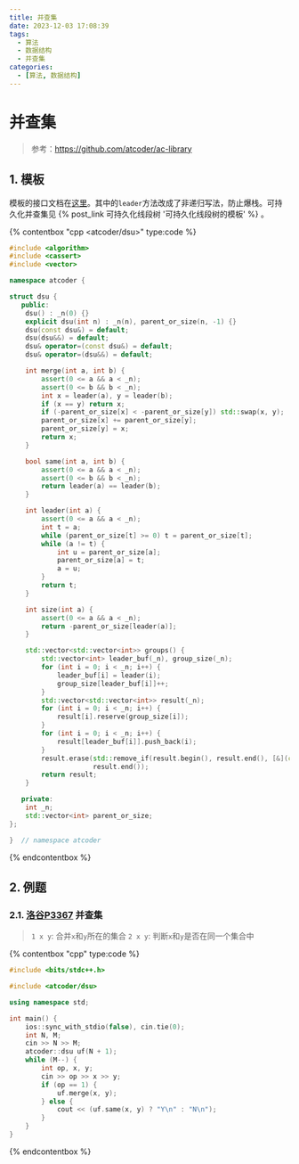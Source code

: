 ```yaml
---
title: 并查集
date: 2023-12-03 17:08:39
tags:
  - 算法
  - 数据结构
  - 并查集
categories:
  - [算法, 数据结构]
---
```


# 并查集

> 参考：<https://github.com/atcoder/ac-library>

## 1. 模板

模板的接口文档在[这里](https://atcoder.github.io/ac-library/production/document_en/dsu.html)。其中的`leader`方法改成了非递归写法，防止爆栈。可持久化并查集见 {% post_link 可持久化线段树 '可持久化线段树的模板' %} 。

{% contentbox "cpp &lt;atcoder/dsu&gt;" type:code %}

```cpp
#include <algorithm>
#include <cassert>
#include <vector>

namespace atcoder {

struct dsu {
   public:
    dsu() : _n(0) {}
    explicit dsu(int n) : _n(n), parent_or_size(n, -1) {}
    dsu(const dsu&) = default;
    dsu(dsu&&) = default;
    dsu& operator=(const dsu&) = default;
    dsu& operator=(dsu&&) = default;

    int merge(int a, int b) {
        assert(0 <= a && a < _n);
        assert(0 <= b && b < _n);
        int x = leader(a), y = leader(b);
        if (x == y) return x;
        if (-parent_or_size[x] < -parent_or_size[y]) std::swap(x, y);
        parent_or_size[x] += parent_or_size[y];
        parent_or_size[y] = x;
        return x;
    }

    bool same(int a, int b) {
        assert(0 <= a && a < _n);
        assert(0 <= b && b < _n);
        return leader(a) == leader(b);
    }

    int leader(int a) {
        assert(0 <= a && a < _n);
        int t = a;
        while (parent_or_size[t] >= 0) t = parent_or_size[t];
        while (a != t) {
            int u = parent_or_size[a];
            parent_or_size[a] = t;
            a = u;
        }
        return t;
    }

    int size(int a) {
        assert(0 <= a && a < _n);
        return -parent_or_size[leader(a)];
    }

    std::vector<std::vector<int>> groups() {
        std::vector<int> leader_buf(_n), group_size(_n);
        for (int i = 0; i < _n; i++) {
            leader_buf[i] = leader(i);
            group_size[leader_buf[i]]++;
        }
        std::vector<std::vector<int>> result(_n);
        for (int i = 0; i < _n; i++) {
            result[i].reserve(group_size[i]);
        }
        for (int i = 0; i < _n; i++) {
            result[leader_buf[i]].push_back(i);
        }
        result.erase(std::remove_if(result.begin(), result.end(), [&](const std::vector<int>& v) { return v.empty(); }),
                     result.end());
        return result;
    }

   private:
    int _n;
    std::vector<int> parent_or_size;
};

}  // namespace atcoder
```

{% endcontentbox %}

## 2. 例题

### 2.1. [洛谷P3367](https://www.luogu.com.cn/problem/P3367) 并查集

> `1 x y`: 合并`x`和`y`所在的集合
> `2 x y`: 判断`x`和`y`是否在同一个集合中

{% contentbox "cpp" type:code %}

```cpp
#include <bits/stdc++.h>

#include <atcoder/dsu>

using namespace std;

int main() {
    ios::sync_with_stdio(false), cin.tie(0);
    int N, M;
    cin >> N >> M;
    atcoder::dsu uf(N + 1);
    while (M--) {
        int op, x, y;
        cin >> op >> x >> y;
        if (op == 1) {
            uf.merge(x, y);
        } else {
            cout << (uf.same(x, y) ? "Y\n" : "N\n");
        }
    }
}
```

{% endcontentbox %}
